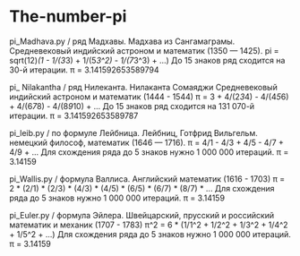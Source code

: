 # The-number-pi

pi_Madhava.py / ряд Мадхавы.
Мадхава из Сангамаграмы.  
Cредневековый индийский астроном и математик (1350 — 1425).
pi = sqrt(12)*(1 - 1/(3*3) + 1/(5*3^2) - 1/(7*3^3) + ...)
До 15 знаков ряд сходится на 30-й итерации.
    π = 3.141592653589794


pi_ Nilakantha / ряд Нилеканта.
Нилаканта Сомаяджи
Средневековый индийский астроном и математик (1444 - 1544)
π = 3 + 4/(2*3*4) - 4/(4*5*6) + 4/(6*7*8) - 4/(8*9*10) + ...
До 15 знаков ряд сходится на 131 070-й итерации.
    π = 3.141592653589787

pi_leib.py / по формуле Лейбница.
Лейбниц, Готфрид Вильгельм. 
немецкий философ, математик (1646 — 1716). 
π = 4/1 - 4/3 + 4/5 - 4/7 + 4/9 + ...
Для схождения ряда до 5 знаков нужно 1 000 000 итераций.
    π = 3.14159

pi_Wallis.py / формула Валлиса.
Английский математик (1616 - 1703)
π = 2 * (2/1) * (2/3) * (4/3) * (4/5) * (6/5) * (6/7) * (8/7) * ...
Для схождения ряда до 5 знаков нужно 1 000 000 итераций.
    π = 3.14159

pi_Euler.py / формула Эйлера.
Швейцарский, прусский и российский математик и механик (1707 - 1783)
π^2 = 6 * (1/1^2 + 1/2^2 + 1/3^2 + 1/4^2 + 1/5^2 + ...)
Для схождения ряда до 5 знаков нужно 1 000 000 итераций.
    π = 3.14159
